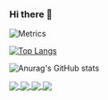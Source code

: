 ### Hi there 👋
<!--
[![Readme Card](https://github-readme-stats.vercel.app/api/pin/?username=Hewie8023&repo=JavaGuide&theme=radical)](https://github.com/Hewie8023/JavaGuide)
-->

![Metrics](https://metrics.lecoq.io/Hewie8023?template=terminal&isocalendar=1&languages=1&topics=1&base=header%2C%20activity%2C%20community%2C%20repositories%2C%20metadata&base.indepth=false&base.hireable=false&base.skip=false&isocalendar=false&isocalendar.duration=half-year&languages=false&languages.limit=8&languages.threshold=0%25&languages.other=true&languages.colors=github&languages.sections=most-used&languages.indepth=true&languages.analysis.timeout=15&languages.analysis.timeout.repositories=7.5&languages.categories=markup%2C%20programming&languages.recent.categories=markup%2C%20programming&languages.recent.load=300&languages.recent.days=14&topics=false&topics.mode=starred&topics.sort=stars&topics.limit=15&config.timezone=Asia%2FShanghai)


[![Top Langs](https://github-readme-stats.vercel.app/api/top-langs/?username=Hewie8023&layout=compact&theme=radical)](https://github.com/anuraghazra/github-readme-stats)


![Anurag's GitHub stats](https://github-readme-stats.vercel.app/api?username=Hewie8023&show_icons=true&theme=radical)

<a href="https://github.com/Hewie8023/JavaGuide">
  <img align="center" src="https://github-readme-stats.vercel.app/api/pin/?username=Hewie8023&repo=JavaGuide&theme=radical" />
</a>
<a href="https://github.com/Hewie8023/advanced-java">
  <img align="center" src="https://github-readme-stats.vercel.app/api/pin/?username=Hewie8023&repo=advanced-java&theme=radical" />
</a>
<a href="https://github.com/Hewie8023/algorithm-pattern">
  <img align="center" src="https://github-readme-stats.vercel.app/api/pin/?username=Hewie8023&repo=algorithm-pattern&theme=radical" />
</a>
<a href="https://github.com/Hewie8023/LeetCodeAnimation">
  <img align="center" src="https://github-readme-stats.vercel.app/api/pin/?username=Hewie8023&repo=LeetCodeAnimation&theme=radical" />
</a>

<!--
**Hewie8023/Hewie8023** is a ✨ _special_ ✨ repository because its `README.md` (this file) appears on your GitHub profile.

Here are some ideas to get you started:

- 🔭 I’m currently working on ...
- 🌱 I’m currently learning ...
- 👯 I’m looking to collaborate on ...
- 🤔 I’m looking for help with ...
- 💬 Ask me about ...
- 📫 How to reach me: ...
- 😄 Pronouns: ...
- ⚡ Fun fact: ...
-->


